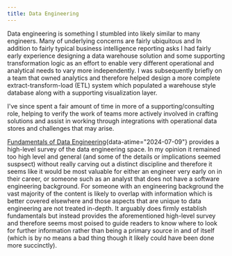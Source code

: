 ```yaml
---
title: Data Engineering
---
```


Data engineering is something I stumbled into likely similar to
many engineers. Many of underlying concerns are fairly ubiquitous and
In addition to fairly typical business intelligence reporting asks
I had fairly early experience designing a data warehouse solution
and some supporting transformation logic as an effort to enable
very different operational and analytical needs to vary more independently.
I was subsequently briefly on a team that owned analytics and therefore
helped design a more complete extract-transform-load (ETL) system which
populated a warehouse style database along with a supporting visualization
layer.

I've since spent a fair amount of time in more of a supporting/consulting
role, helping to verify the work of teams more actively involved in crafting
solutions and assist in working through integrations with operational data
stores and challenges that may arise.

[Fundamentals of Data Engineering](https://learning.oreilly.com/library/view/fundamentals-of-data/9781098108298/ "Fundamentals of Data Engineering"){data-atime="2024-07-09"}
provides a high-level survey of the data engineering space. In my opinion
it remained too high level and general (and some of the details or
implications seemed suspsect) without really carving out a distinct
discipline and therefore it seems like it would be most valuable for
either an engineer very early on in their career, or someone such as an analyst
that does not have a software engineering background. For someone with
an engineering background the vast majority of the content is likely
to overlap with information which is better covered elsewhere and those
aspects that are unique to data engineering are not treated in-depth.
It arguably does firmly establish fundamentals but instead provides the
aforementioned high-level survey and therefore seems most poised to guide
readers to know where to look for further information rather than being
a primary source in and of itself (which is by no means a bad thing though
it likely could have been done more succinctly).
